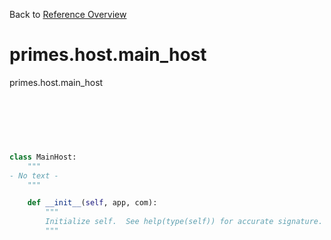 
Back to [Reference Overview](https://github.com/pyrustic/primes/blob/master/docs/reference)

# primes.host.main_host

primes.host.main_host

<br>


```python

```

<br>

```python

class MainHost:
    """
- No text -
    """

    def __init__(self, app, com):
        """
        Initialize self.  See help(type(self)) for accurate signature.
        """

```

